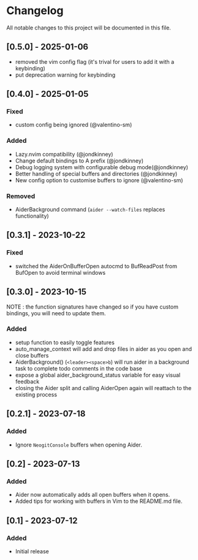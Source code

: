 # Changelog

All notable changes to this project will be documented in this file.

## [0.5.0] - 2025-01-06
- removed the vim config flag (it's trival for users to add it with a keybinding)
- put deprecation warning for <leader><space> keybinding

## [0.4.0] - 2025-01-05

### Fixed
- custom config being ignored (@valentino-sm)

### Added
- Lazy.nvim compatibility (@jondkinney)
- Change default bindings to A prefix (@jondkinney)
- Debug logging system with configurable debug mode(@jondkinney)
- Better handling of special buffers and directories (@jondkinney)
- New config option to customise buffers to ignore (@valentino-sm)

### Removed
- AiderBackground command (`aider --watch-files` replaces functionality)

## [0.3.1] - 2023-10-22

### Fixed
- switched the AiderOnBufferOpen autocmd to BufReadPost from BufOpen to avoid terminal windows

## [0.3.0] - 2023-10-15

NOTE : the function signatures have changed so if you have custom bindings, you will need to update them.

### Added
- setup function to easily toggle features
- auto_manage_context will add and drop files in aider as you open and close buffers
- AiderBackground() (`<leader><space>b`) will run aider in a background task to complete todo comments in the code base
- expose a global aider_background_status variable for easy visual feedback
- closing the Aider split and calling AiderOpen again will reattach to the existing process

## [0.2.1] - 2023-07-18

### Added
- Ignore `NeogitConsole` buffers when opening Aider.

## [0.2] - 2023-07-13

### Added
- Aider now automatically adds all open buffers when it opens.
- Added tips for working with buffers in Vim to the README.md file.

## [0.1] - 2023-07-12

### Added
- Initial release
